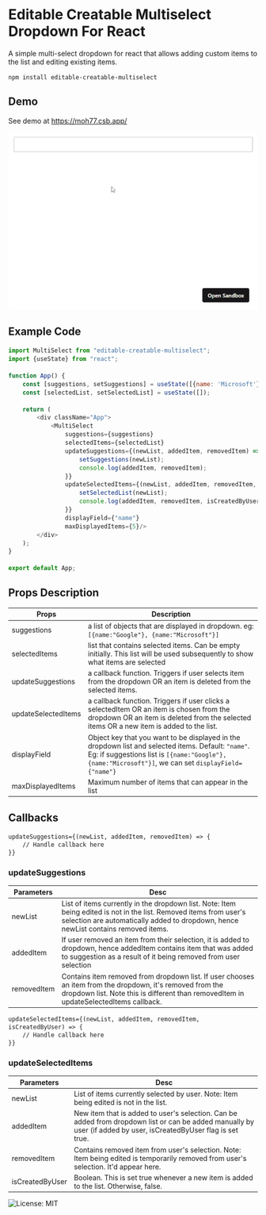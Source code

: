 # Editable Creatable Multiselect Dropdown For React

A simple multi-select dropdown for react that allows adding custom items to the list and editing existing items.

    npm install editable-creatable-multiselect

## Demo
See demo at https://moh77.csb.app/

![Alt Text](https://raw.githubusercontent.com/bordernone/editable-creatable-multiselect/master/src/untracked-npm/misc/demo.gif)

## Example Code
```javascript
import MultiSelect from "editable-creatable-multiselect";
import {useState} from "react";

function App() {
    const [suggestions, setSuggestions] = useState([{name: 'Microsoft'}, {name: 'Apple'}, {name: 'Google'}, {name: 'JetBrains'}, {name: 'Airbnb'}, {name: 'Amazon'}, {name: 'Tesla'}, {name: 'NVIDIA'}, {name: 'Samsung'}, {name: 'Netflix'}, {name: 'Palantir'}]);
    const [selectedList, setSelectedList] = useState([]);

    return (
        <div className="App">
            <MultiSelect
                suggestions={suggestions}
                selectedItems={selectedList}
                updateSuggestions={(newList, addedItem, removedItem) => {
                    setSuggestions(newList);
                    console.log(addedItem, removedItem);
                }}
                updateSelectedItems={(newList, addedItem, removedItem, isCreatedByUser) => {
                    setSelectedList(newList);
                    console.log(addedItem, removedItem, isCreatedByUser);
                }}
                displayField={"name"}
                maxDisplayedItems={5}/>
        </div>
    );
}

export default App;
```

## Props Description
| Props                	| Description                                                                                                                                                                          	|
|---------------------	|--------------------------------------------------------------------------------------------------------------------------------------------------------------------------------------	|
| suggestions         	| a list of objects that are displayed in dropdown. eg: `[{name:"Google"}, {name:"Microsoft"}]`                                                                                          	|
| selectedItems       	| list that contains selected items. Can be empty initially. This list will be used subsequently to show what items are selected                                                       	|
| updateSuggestions   	| a callback function. Triggers if user selects item from the dropdown OR an item is deleted from the selected items.                                                                  	|
| updateSelectedItems 	| a callback function. Triggers if user clicks a selectedItem OR an item is chosen from the dropdown OR an item is deleted from the selected items OR a new item is added to the list. 	|
| displayField      	| Object key that you want to be displayed in the dropdown list and selected items. Default: `"name"`. Eg: if suggestions list is `[{name:"Google"}, {name:"Microsoft"}]`, we can set `displayField={"name"}` |
| maxDisplayedItems     | Maximum number of items that can appear in the list                                                                                                                                    |

## Callbacks

```
updateSuggestions={(newList, addedItem, removedItem) => {
    // Handle callback here
}}
```
### updateSuggestions
| Parameters  	| Desc                                                                                                                                                                                    	|
|-------------	|-----------------------------------------------------------------------------------------------------------------------------------------------------------------------------------------	|
| newList     	| List of items currently in the dropdown list. Note: Item being edited is not in the list. Removed items from user's selection are automatically added to dropdown, hence newList contains removed items. 	|
| addedItem   	| If user removed an item from their selection, it is added to dropdown, hence addedItem contains item that was added to suggestion as a result of it being removed from user selection   	|
| removedItem 	| Contains item removed from dropdown list. If user chooses an item from the dropdown, it's removed from the dropdown list. Note this is different than removedItem in updateSelectedItems callback.          	|


```
updateSelectedItems={(newList, addedItem, removedItem, isCreatedByUser) => {
    // Handle callback here
}}
```
### updateSelectedItems
| Parameters  	| Desc                                                                                                                                                                                    	|
|-------------	|-----------------------------------------------------------------------------------------------------------------------------------------------------------------------------------------	|
| newList     	| List of items currently selected by user. Note: Item being edited is not in the list.                                                                                                  	|
| addedItem   	| New item that is added to user's selection. Can be added from dropdown list or can be added manually by user (if added by user, isCreatedByUser flag is set true.                         |
| removedItem 	| Contains removed item from user's selection. Note: Item being edited is temporarily removed from user's selection. It'd appear here.                                                   	|
| isCreatedByUser 	| Boolean. This is set true whenever a new item is added to the list. Otherwise, false.                                                   	|


![License: MIT](https://img.shields.io/badge/License-MIT-blue.svg)